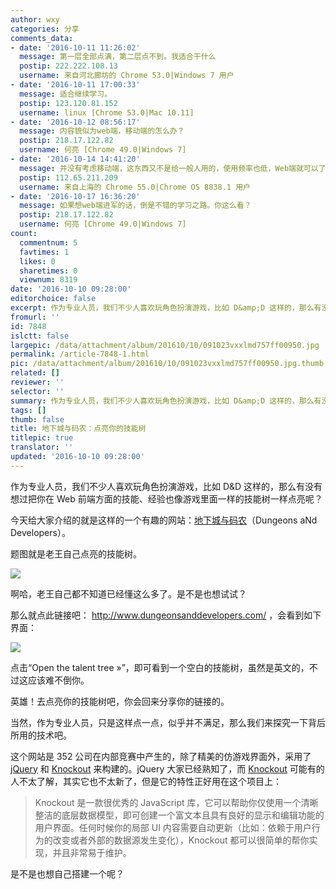 ```yaml
---
author: wxy
categories: 分享
comments_data:
- date: '2016-10-11 11:26:02'
  message: 第一层全部点满，第二层点不到。我适合干什么
  postip: 222.222.108.13
  username: 来自河北廊坊的 Chrome 53.0|Windows 7 用户
- date: '2016-10-11 17:00:33'
  message: 适合继续学习。
  postip: 123.120.81.152
  username: linux [Chrome 53.0|Mac 10.11]
- date: '2016-10-12 08:56:17'
  message: 内容貌似为web端，移动端的怎么办？
  postip: 218.17.122.82
  username: 何亮 [Chrome 49.0|Windows 7]
- date: '2016-10-14 14:41:20'
  message: 并没有考虑移动端，这东西又不是给一般人用的，使用频率也低，Web端就可以了
  postip: 112.65.211.209
  username: 来自上海的 Chrome 55.0|Chrome OS 8838.1 用户
- date: '2016-10-17 16:36:20'
  message: 如果想web端进军的话，倒是不错的学习之路。你这么看？
  postip: 218.17.122.82
  username: 何亮 [Chrome 49.0|Windows 7]
count:
  commentnum: 5
  favtimes: 1
  likes: 0
  sharetimes: 0
  viewnum: 8319
date: '2016-10-10 09:28:00'
editorchoice: false
excerpt: 作为专业人员，我们不少人喜欢玩角色扮演游戏，比如 D&amp;D 这样的，那么有没有想过把你在 Web 前端方面的技能、经验也像游戏里面一样的技能树一样点亮呢？记得回来分享你的链接。
fromurl: ''
id: 7848
islctt: false
largepic: /data/attachment/album/201610/10/091023vxxlmd757ff00950.jpg
permalink: /article-7848-1.html
pic: /data/attachment/album/201610/10/091023vxxlmd757ff00950.jpg.thumb.jpg
related: []
reviewer: ''
selector: ''
summary: 作为专业人员，我们不少人喜欢玩角色扮演游戏，比如 D&amp;D 这样的，那么有没有想过把你在 Web 前端方面的技能、经验也像游戏里面一样的技能树一样点亮呢？记得回来分享你的链接。
tags: []
thumb: false
title: 地下城与码农：点亮你的技能树
titlepic: true
translator: ''
updated: '2016-10-10 09:28:00'
---
```


作为专业人员，我们不少人喜欢玩角色扮演游戏，比如 D&D 这样的，那么有没有想过把你在 Web 前端方面的技能、经验也像游戏里面一样的技能树一样点亮呢？


今天给大家介绍的就是这样的一个有趣的网站：[地下城与码农](http://www.dungeonsanddevelopers.com/)（Dungeons aNd Developers）。


题图就是老王自己点亮的技能树。


![](/data/attachment/album/201610/10/091023vxxlmd757ff00950.jpg)


啊哈，老王自己都不知道已经懂这么多了。是不是也想试试？


那么就点此链接吧： <http://www.dungeonsanddevelopers.com/> ，会看到如下界面：


![](/data/attachment/album/201610/10/091239attqfwrrzm95flrf.jpg)


点击“Open the talent tree »”，即可看到一个空白的技能树，虽然是英文的，不过这应该难不倒你。


英雄！去点亮你的技能树吧，你会回来分享你的链接的。


当然，作为专业人员，只是这样点一点，似乎并不满足，那么我们来探究一下背后所用的技术吧。


这个网站是 352 公司在内部竞赛中产生的，除了精美的仿游戏界面外，采用了 [jQuery](http://www.jquery.com/) 和 [Knockout](http://www.knockoutjs.com/) 来构建的。jQuery 大家已经熟知了，而 [Knockout](http://www.knockoutjs.com/) 可能有的人不太了解，其实它也不太新了，但是它的特性正好用在这个项目上：



> 
> Knockout 是一款很优秀的 JavaScript 库，它可以帮助你仅使用一个清晰整洁的底层数据模型，即可创建一个富文本且具有良好的显示和编辑功能的用户界面。任何时候你的局部 UI 内容需要自动更新（比如：依赖于用户行为的改变或者外部的数据源发生变化），Knockout 都可以很简单的帮你实现，并且非常易于维护。
> 
> 
> 


是不是也想自己搭建一个呢？